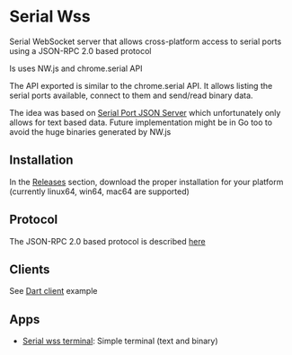 # Serial Wss

Serial WebSocket server that allows cross-platform access to serial ports using a JSON-RPC 2.0 based protocol

Is uses NW.js and chrome.serial API

The API exported is similar to the chrome.serial API. It allows listing the serial
ports available, connect to them and send/read binary data.

The idea was based on [Serial Port JSON Server](https://github.com/chilipeppr/serial-port-json-server) which unfortunately
only allows for text based data. Future implementation might be in Go too to avoid the huge
binaries generated by NW.js

## Installation

In the [Releases](https://github.com/tekartik/serial_wss/releases) section, download the proper installation for
your platform (currently linux64, win64, mac64 are supported)

## Protocol

The JSON-RPC 2.0 based protocol is described [here](doc/protocol.md)

## Clients

See [Dart client](https://github.com/tekartik/serial_wss_client.dart) example

## Apps

* [Serial wss terminal](http://ws.tekartik.com/serialwssterminal/): Simple terminal (text and binary)
